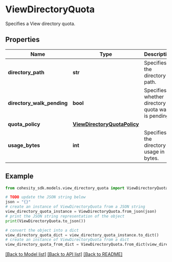 # ViewDirectoryQuota

Specifies a View directory quota.

## Properties

Name | Type | Description | Notes
------------ | ------------- | ------------- | -------------
**directory_path** | **str** | Specifies the directory path. | 
**directory_walk_pending** | **bool** | Specifies whether directory quota walk is pending. | [optional] [readonly] 
**quota_policy** | [**ViewDirectoryQuotaPolicy**](ViewDirectoryQuotaPolicy.md) |  | 
**usage_bytes** | **int** | Specifies the directory usage in bytes. | [optional] [readonly] 

## Example

```python
from cohesity_sdk.models.view_directory_quota import ViewDirectoryQuota

# TODO update the JSON string below
json = "{}"
# create an instance of ViewDirectoryQuota from a JSON string
view_directory_quota_instance = ViewDirectoryQuota.from_json(json)
# print the JSON string representation of the object
print(ViewDirectoryQuota.to_json())

# convert the object into a dict
view_directory_quota_dict = view_directory_quota_instance.to_dict()
# create an instance of ViewDirectoryQuota from a dict
view_directory_quota_from_dict = ViewDirectoryQuota.from_dict(view_directory_quota_dict)
```
[[Back to Model list]](../README.md#documentation-for-models) [[Back to API list]](../README.md#documentation-for-api-endpoints) [[Back to README]](../README.md)


